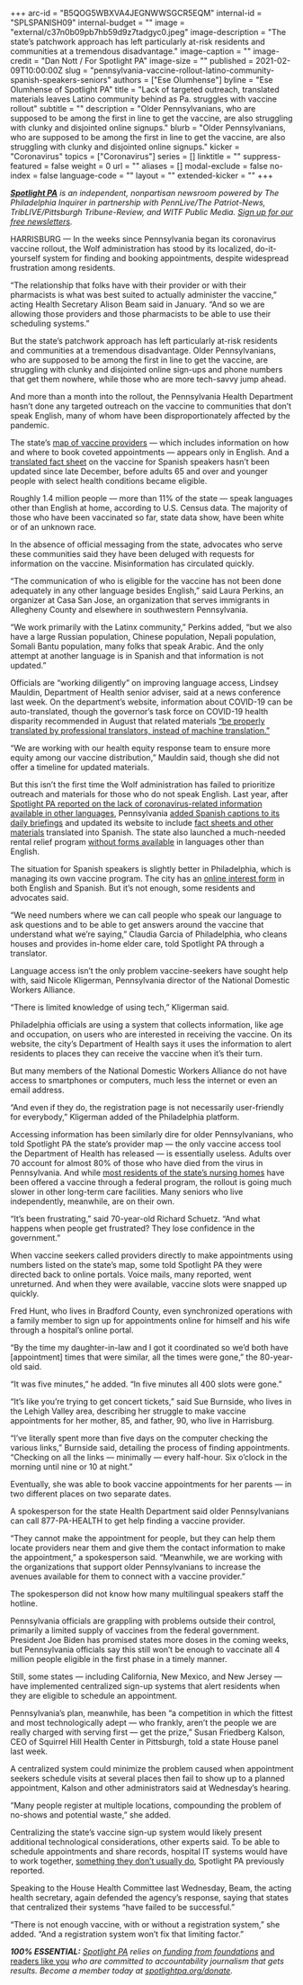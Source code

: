 +++
arc-id = "B5QOG5WBXVA4JEGNWWSGCR5EQM"
internal-id = "SPLSPANISH09"
internal-budget = ""
image = "external/c37n0b09pb7hb59d9z7tadgyc0.jpeg"
image-description = "The state’s patchwork approach has left particularly at-risk residents and communities at a tremendous disadvantage."
image-caption = ""
image-credit = "Dan Nott / For Spotlight PA"
image-size = ""
published = 2021-02-09T10:00:00Z
slug = "pennsylvania-vaccine-rollout-latino-community-spanish-speakers-seniors"
authors = ["Ese Olumhense"]
byline = "Ese Olumhense of Spotlight PA"
title = "Lack of targeted outreach, translated materials leaves Latino community behind as Pa. struggles with vaccine rollout"
subtitle = ""
description = "Older Pennsylvanians, who are supposed to be among the first in line to get the vaccine, are also struggling with clunky and disjointed online signups."
blurb = "Older Pennsylvanians, who are supposed to be among the first in line to get the vaccine, are also struggling with clunky and disjointed online signups."
kicker = "Coronavirus"
topics = ["Coronavirus"]
series = []
linktitle = ""
suppress-featured = false
weight = 0
url = ""
aliases = []
modal-exclude = false
no-index = false
language-code = ""
layout = ""
extended-kicker = ""
+++

<a href="https://www.spotlightpa.org/"><i><b>Spotlight PA</b></i></a><i> is an independent, nonpartisan newsroom powered by The Philadelphia Inquirer in partnership with PennLive/The Patriot-News, TribLIVE/Pittsburgh Tribune-Review, and WITF Public Media. </i><a href="https://www.spotlightpa.org/newsletters"><i>Sign up for our free newsletters</i></a><i>.</i>

HARRISBURG — In the weeks since Pennsylvania began its coronavirus vaccine rollout, the Wolf administration has stood by its localized, do-it-yourself system for finding and booking appointments, despite widespread frustration among residents.

“The relationship that folks have with their provider or with their pharmacists is what was best suited to actually administer the vaccine,” acting Health Secretary Alison Beam said in January. “And so we are allowing those providers and those pharmacists to be able to use their scheduling systems.”

But the state’s patchwork approach has left particularly at-risk residents and communities at a tremendous disadvantage. Older Pennsylvanians, who are supposed to be among the first in line to get the vaccine, are struggling with clunky and disjointed online sign-ups and phone numbers that get them nowhere, while those who are more tech-savvy jump ahead.

And more than a month into the rollout, the Pennsylvania Health Department hasn’t done any targeted outreach on the vaccine to communities that don’t speak English, many of whom have been disproportionately affected by the pandemic.

The state’s <a href="https://www.health.pa.gov/topics/disease/coronavirus/Vaccine/Pages/Distribution.aspx">map of vaccine providers</a> — which includes information on how and where to book coveted appointments — appears only in English. And a <a href="https://www.health.pa.gov/topics/Documents/Diseases%20and%20Conditions/COVID-19%20Vaccine%20Phase%201%20Fact%20Sheet_SP.pdf" target=_blank>translated fact sheet</a> on the vaccine for Spanish speakers hasn’t been updated since late December, before adults 65 and over and younger people with select health conditions became eligible.

Roughly 1.4 million people — more than 11% of the state — speak languages other than English at home, according to U.S. Census data. The majority of those who have been vaccinated so far, state data show, have been white or of an unknown race.

<script src="https://www.spotlightpa.org/embed.js" async></script><div data-spl-embed-version="1" data-spl-src="https://www.spotlightpa.org/embeds/newsletter-covid/"></div>

In the absence of official messaging from the state, advocates who serve these communities said they have been deluged with requests for information on the vaccine. Misinformation has circulated quickly.

“The communication of who is eligible for the vaccine has not been done adequately in any other language besides English,” said Laura Perkins, an organizer at Casa San Jose, an organization that serves immigrants in Allegheny County and elsewhere in southwestern Pennsylvania.

“We work primarily with the Latinx community,” Perkins added, “but we also have a large Russian population, Chinese population, Nepali population, Somali Bantu population, many folks that speak Arabic. And the only attempt at another language is in Spanish and that information is not updated.”

Officials are “working diligently” on improving language access, Lindsey Mauldin, Department of Health senior adviser, said at a news conference last week. On the department’s website, information about COVID-19 can be auto-translated, though the governor’s task force on COVID-19 health disparity recommended in August that related materials <a href="https://web.archive.org/web/20230117125718/https://www.governor.pa.gov/wp-content/uploads/2020/08/20200813-COVID-19-Health-Disparity-Report.pdf">“be properly translated by professional translators, instead of machine translation.”</a>

“We are working with our health equity response team to ensure more equity among our vaccine distribution,” Mauldin said, though she did not offer a timeline for updated materials.

But this isn’t the first time the Wolf administration has failed to prioritize outreach and materials for those who do not speak English. Last year, after <a href="https://www.spotlightpa.org/news/2020/03/pennsylvania-pa-coronavirus-tom-wolf-briefings-spanish-translation/">Spotlight PA reported on the lack of coronavirus-related information available in other languages</a>, Pennsylvania <a href="https://www.spotlightpa.org/news/2020/03/pennsylvania-coronavirus-spanish-captions-daily-briefings/">added Spanish captions to its daily briefings</a> and updated its website to include <a href="https://www.health.pa.gov/topics/disease/coronavirus/Pages/Translated.aspx">fact sheets and other materials</a> translated into Spanish. The state also launched a much-needed rental relief program <a href="https://www.spotlightpa.org/news/2020/07/rental-assistance-pennsylvania-coronavirus-spanish-applications/">without forms available</a> in languages other than English.

The situation for Spanish speakers is slightly better in Philadelphia, which is managing its own vaccine program. The city has an <a href="https://covid-vaccine-interest.phila.gov/">online interest form</a> in both English and Spanish. But it’s not enough, some residents and advocates said.

“We need numbers where we can call people who speak our language to ask questions and to be able to get answers around the vaccine that understand what we’re saying,” Claudia Garcia of Philadelphia, who cleans houses and provides in-home elder care, told Spotlight PA through a translator.

Language access isn’t the only problem vaccine-seekers have sought help with, said Nicole Kligerman, Pennsylvania director of the National Domestic Workers Alliance.

“There is limited knowledge of using tech,” Kligerman said.

Philadelphia officials are using a system that collects information, like age and occupation, on users who are interested in receiving the vaccine. On its website, the city’s Department of Health says it uses the information to alert residents to places they can receive the vaccine when it’s their turn.

But many members of the National Domestic Workers Alliance do not have access to smartphones or computers, much less the internet or even an email address.

“And even if they do, the registration page is not necessarily user-friendly for everybody,” Kligerman added of the Philadelphia platform.

Accessing information has been similarly dire for older Pennsylvanians, who told Spotlight PA the state’s provider map — the only vaccine access tool the Department of Health has released — is essentially useless. Adults over 70 account for almost 80% of those who have died from the virus in Pennsylvania. And while <a href="https://www.spotlightpa.org/news/2021/01/pennsylvania-coronavirus-vaccine-long-term-care-facilities-seniors/">most residents of the state’s nursing homes</a> have been offered a vaccine through a federal program, the rollout is going much slower in other long-term care facilities. Many seniors who live independently, meanwhile, are on their own.

“It’s been frustrating,” said 70-year-old Richard Schuetz. “And what happens when people get frustrated? They lose confidence in the government.”

When vaccine seekers called providers directly to make appointments using numbers listed on the state’s map, some told Spotlight PA they were directed back to online portals. Voice mails, many reported, went unreturned. And when they were available, vaccine slots were snapped up quickly.

Fred Hunt, who lives in Bradford County, even synchronized operations with a family member to sign up for appointments online for himself and his wife through a hospital’s online portal.

“By the time my daughter-in-law and I got it coordinated so we’d both have [appointment] times that were similar, all the times were gone,” the 80-year-old said.

“It was five minutes,” he added. “In five minutes all 400 slots were gone.”

“It’s like you’re trying to get concert tickets,” said Sue Burnside, who lives in the Lehigh Valley area, describing her struggle to make vaccine appointments for her mother, 85, and father, 90, who live in Harrisburg.

“I’ve literally spent more than five days on the computer checking the various links,” Burnside said, detailing the process of finding appointments. “Checking on all the links — minimally — every half-hour. Six o’clock in the morning until nine or 10 at night.”

Eventually, she was able to book vaccine appointments for her parents — in two different places on two separate dates.

A spokesperson for the state Health Department said older Pennsylvanians can call 877-PA-HEALTH to get help finding a vaccine provider.

“They cannot make the appointment for people, but they can help them locate providers near them and give them the contact information to make the appointment,” a spokesperson said. “Meanwhile, we are working with the organizations that support older Pennsylvanians to increase the avenues available for them to connect with a vaccine provider.”

The spokesperson did not know how many multilingual speakers staff the hotline.

Pennsylvania officials are grappling with problems outside their control, primarily a limited supply of vaccines from the federal government. President Joe Biden has promised states more doses in the coming weeks, but Pennsylvania officials say this still won’t be enough to vaccinate all 4 million people eligible in the first phase in a timely manner.

<script src="https://www.spotlightpa.org/embed.js" async></script><div data-spl-embed-version="1" data-spl-src="https://www.spotlightpa.org/embeds/donate/?teaser_text=Spotlight%20PA%20provides%20essential%2C%20public-service%20journalism%20thanks%20to%20readers%20like%20you.%20Help%20us%20continue%20that%20work."></div>


Still, some states — including California, New Mexico, and New Jersey — have implemented centralized sign-up systems that alert residents when they are eligible to schedule an appointment.

Pennsylvania’s plan, meanwhile, has been “a competition in which the fittest and most technologically adept — who frankly, aren’t the people we are really charged with serving first — get the prize,” Susan Friedberg Kalson, CEO of Squirrel Hill Health Center in Pittsburgh, told a state House panel last week.

A centralized system could minimize the problem caused when appointment seekers schedule visits at several places then fail to show up to a planned appointment, Kalson and other administrators said at Wednesday’s hearing.

“Many people register at multiple locations, compounding the problem of no-shows and potential waste,” she added.

Centralizing the state’s vaccine sign-up system would likely present additional technological considerations, other experts said. To be able to schedule appointments and share records, hospital IT systems would have to work together, <a href="https://www.spotlightpa.org/news/2021/01/pa-covid-vaccine-availability-frustration-statewide-signup-explainer/">something they don’t usually do</a>, Spotlight PA previously reported.

Speaking to the House Health Committee last Wednesday, Beam, the acting health secretary, again defended the agency’s response, saying that states that centralized their systems “have failed to be successful.”

“There is not enough vaccine, with or without a registration system,” she added. “And a registration system won’t fix that limiting factor.”

<i><b>100% ESSENTIAL:</b></i><i> </i><a href="https://www.spotlightpa.org/"><i>Spotlight PA</i></a><i> relies on</i><a href="https://www.spotlightpa.org/support"><i> funding from foundations</i></a><i> </i><a href="https://www.spotlightpa.org/support">and readers like you</a><i> who are committed to accountability journalism that gets results. Become a member today at </i><a href="http://spotlightpa.fundjournalism.org/donate?campaign=701Dn000000YgovIAC"><i>spotlightpa.org/donate</i></a><i>.</i>
